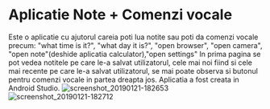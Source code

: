 # Aplicatie Note + Comenzi vocale
Este o aplicatie cu ajutorul careia poti lua notite sau poti da comenzi vocale precum:
"what time is it?", "what day it is?", "open browser", "open camera", "open note"(deshide aplicatia calculator),"open settings"
In prima pagina se pot vedea notitele pe care le-a salvat utilizatorul, cele mai noi fiind si cele mai recente pe care le-a
salvat utilizatorul, se mai poate observa si butonul pentru comenzi vocale in partea dreapta jos.
Aplicatia a fost creata in Android Studio.
![screenshot_20190121-182653](https://user-images.githubusercontent.com/44172400/51487311-a8326980-1dab-11e9-84b6-d2766cc04af1.png)
![screenshot_20190121-182712](https://user-images.githubusercontent.com/44172400/51487383-d617ae00-1dab-11e9-83b9-0b81086e4002.png)
